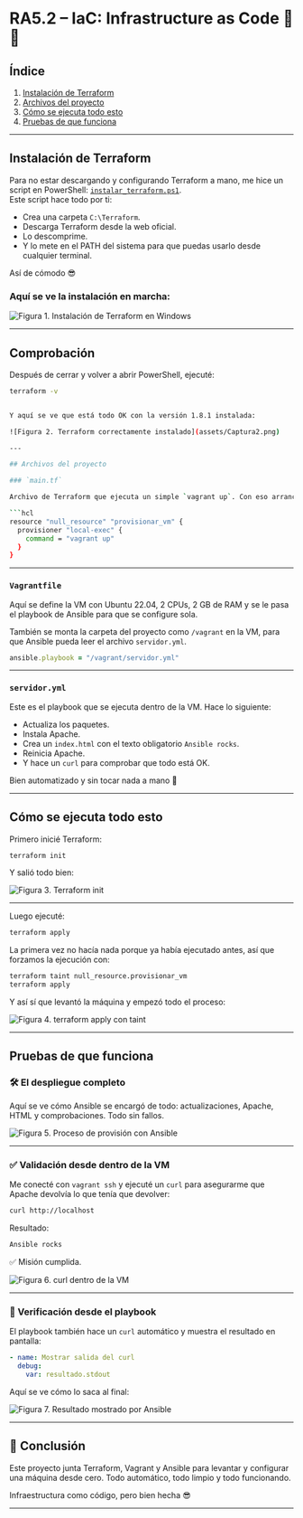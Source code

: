 # RA5.2 – IaC: Infrastructure as Code 🧰🚀

## Índice
1. [Instalación de Terraform](#instalación-de-terraform)
2. [Archivos del proyecto](#archivos-del-proyecto)
3. [Cómo se ejecuta todo esto](#cómo-se-ejecuta-todo-esto)
4. [Pruebas de que funciona](#pruebas-de-que-funciona)

---

## Instalación de Terraform

Para no estar descargando y configurando Terraform a mano, me hice un script en PowerShell: [`instalar_terraform.ps1`](assets/instalar_terraform.ps1).  
Este script hace todo por ti:

- Crea una carpeta `C:\Terraform`.
- Descarga Terraform desde la web oficial.
- Lo descomprime.
- Y lo mete en el PATH del sistema para que puedas usarlo desde cualquier terminal.

Así de cómodo 😎

### Aquí se ve la instalación en marcha:

![Figura 1. Instalación de Terraform en Windows](assets/Captura1.png)

---

## Comprobación

Después de cerrar y volver a abrir PowerShell, ejecuté:

```bash
terraform -v


Y aquí se ve que está todo OK con la versión 1.8.1 instalada:

![Figura 2. Terraform correctamente instalado](assets/Captura2.png)

---

## Archivos del proyecto

### `main.tf`

Archivo de Terraform que ejecuta un simple `vagrant up`. Con eso arranca la VM y el resto lo hace Vagrant + Ansible.

```hcl
resource "null_resource" "provisionar_vm" {
  provisioner "local-exec" {
    command = "vagrant up"
  }
}
```

---

### `Vagrantfile`

Aquí se define la VM con Ubuntu 22.04, 2 CPUs, 2 GB de RAM y se le pasa el playbook de Ansible para que se configure sola.

También se monta la carpeta del proyecto como `/vagrant` en la VM, para que Ansible pueda leer el archivo `servidor.yml`.

```ruby
ansible.playbook = "/vagrant/servidor.yml"
```

---

### `servidor.yml`

Este es el playbook que se ejecuta dentro de la VM. Hace lo siguiente:

* Actualiza los paquetes.
* Instala Apache.
* Crea un `index.html` con el texto obligatorio `Ansible rocks`.
* Reinicia Apache.
* Y hace un `curl` para comprobar que todo está OK.

Bien automatizado y sin tocar nada a mano 💪

---

## Cómo se ejecuta todo esto

Primero inicié Terraform:

```bash
terraform init
```

Y salió todo bien:

![Figura 3. Terraform init](assets/Captura3.png)

---

Luego ejecuté:

```bash
terraform apply
```

La primera vez no hacía nada porque ya había ejecutado antes, así que forzamos la ejecución con:

```bash
terraform taint null_resource.provisionar_vm
terraform apply
```

Y así sí que levantó la máquina y empezó todo el proceso:

![Figura 4. terraform apply con taint](assets/Captura4.png)

---

## Pruebas de que funciona

### 🛠️ El despliegue completo

Aquí se ve cómo Ansible se encargó de todo: actualizaciones, Apache, HTML y comprobaciones. Todo sin fallos.

![Figura 5. Proceso de provisión con Ansible](assets/Captura5.png)

---

### ✅ Validación desde dentro de la VM

Me conecté con `vagrant ssh` y ejecuté un `curl` para asegurarme que Apache devolvía lo que tenía que devolver:

```bash
curl http://localhost
```

Resultado:

```bash
Ansible rocks
```

✅ Misión cumplida.

![Figura 6. curl dentro de la VM](assets/Captura6.png)

---

### 🧠 Verificación desde el playbook

El playbook también hace un `curl` automático y muestra el resultado en pantalla:

```yaml
- name: Mostrar salida del curl
  debug:
    var: resultado.stdout
```

Aquí se ve cómo lo saca al final:

![Figura 7. Resultado mostrado por Ansible](assets/Captura7.png)

---

## 🎉 Conclusión

Este proyecto junta Terraform, Vagrant y Ansible para levantar y configurar una máquina desde cero.
Todo automático, todo limpio y todo funcionando.

Infraestructura como código, pero bien hecha 😎

---
